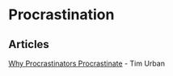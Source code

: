 # Procrastination

## Articles

[Why Procrastinators Procrastinate](https://waitbutwhy.com/2013/10/why-procrastinators-procrastinate.html) - Tim Urban



